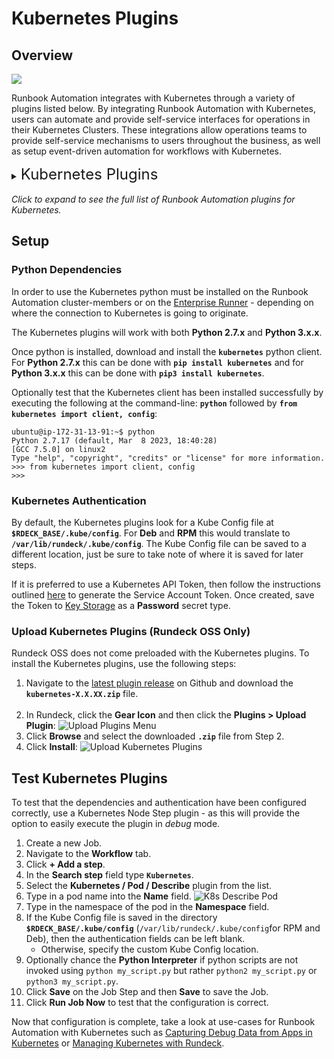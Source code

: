 # Kubernetes Plugins

## Overview

![](/assets/img/kubernetes-icon.png)

Runbook Automation integrates with Kubernetes through a variety of plugins listed below.
By integrating Runbook Automation with Kubernetes, users can automate and provide self-service interfaces for operations in their Kubernetes Clusters.
These integrations allow operations teams to provide self-service mechanisms to users throughout the business, as well as setup event-driven automation for workflows with Kubernetes.

<details><summary> <font size="5">Kubernetes Plugins</font>
</summary>

|Plugin Name| Plugin Type| Description|
|:---------------------------------------------------------|:---------------------------------------------------------:|:---------------------------------------------------------|
|[**Create Deployment**](/manual/node-steps/kubernetes-deployment-plugins.md#kubernetes-deployment-create)|Node Step|Create a new deployment.|
|[**Delete Deployment**](/manual/node-steps/kubernetes-deployment-plugins.md#kubernetes-deployment-delete)|Node Step|Delete an existing deployment.|
|[**Deployment Status**](/manual/node-steps/kubernetes-deployment-plugins.md#kubernetes-deployment-status)|Node Step|Get the status of an existing deployment.|
|[**Update Deployment**](/manual/node-steps/kubernetes-deployment-plugins.md#kubernetes-deployment-update)|Node Step|Update an existing deployment.|
|[**Waitfor Deployment**](/manual/node-steps/kubernetes-deployment-plugins.md#kubernetes-deployment-waitfor)|Node Step|Pause workflow until deployment is complete.|
|[**Create Job**](/manual/node-steps/kubernetes-job-plugins.md#kubernetes-job-create)|Node Step|Create a new Kubernetes job.|
|[**Delete Job**](/manual/node-steps/kubernetes-job-plugins.md#kubernetes-job-delete)|Node Step|Delete an existing Kubernetes job.|
|[**Re-run Job**](/manual/node-steps/kubernetes-job-plugins.md#kubernetes-job-re-run)|Node Step|Re-runs an existing Kubernetes job.|
|[**Waitfor Job**](/manual/node-steps/kubernetes-job-plugins.md#kubernetes-job-waitfor)|Node Step|Pause workflow until Kubernetes job is complete.|
|[**Create Service**](/manual/node-steps/kubernetes-service-plugins.md#kubernetes-service-create)|Node Step|Create a new Kubernetes service.|
|[**Update Service**](/manual/node-steps/kubernetes-service-plugins.md#kubernetes-service-update)|Node Step|Update an existing Kubernetes service.|
|[**Delete Service**](/manual/node-steps/kubernetes-service-plugins.md#kubernetes-service-delete)|Node Step|Delete an existing Kubernetes service.|
|[**Pods Node Source**](/manual/projects/resource-model-sources/kubernetes.md)|Resource Model|Populates node inventory with Kubernetes pods.|
|[**Create Pod**](/manual/node-steps/kubernetes-pod-plugins.md#kubernetes-pod-create)|Node Step|Create a new Kubernetes pod.|
|[**Delete Pod**](/manual/node-steps/kubernetes-pod-plugins.md#kubernetes-pod-delete)|Node Step|Delete an existing Kubernetes pod.|
|[**Describe Pod**](/manual/node-steps/kubernetes-pod-plugins.md#kubernetes-pod-describe)|Node Step|Describe a running Kubernetes pod.|
|[**Execute Command**](/manual/node-steps/kubernetes-pod-plugins.md#kubernetes-pod-execute-command)|Node Step|Execute a command inside a container in a running pod.|
|[**Execute Script**](/manual/node-steps/kubernetes-pod-plugins.md#kubernetes-pod-execute-script)|Node Step|Execute a script inside a container in a running pod.|
|[**Pod Logs**](/manual/node-steps/kubernetes-pod-plugins.md#kubernetes-pod-logs)|Node Step|View the logs of a running pod.|
|[**Waitfor Pod**](/manual/node-steps/kubernetes-pod-plugins.md#kubernetes-pod-waitfor)|Node Step|Pause workflow until pod is in "ready" state.|
|[**Debug Pod**](/manual/node-steps/kubernetes-debug-plugins.md#kubernetes-debug-ephemeral-container)|Node Step|Debug a running container inside an existing pod using an ephemeral container.|
|[**Waitfor StatefulSet**](/manual/node-steps/kubernetes-statefulset-plugins.md#kubernetes-statefulset-waitfor)|Node Step|Pause workflow until StatefulSet has been successfully deployed.|

</details>
<br>
<em>Click to expand to see the full list of Runbook Automation plugins for Kubernetes.</em>

## Setup

### Python Dependencies

In order to use the Kubernetes python must be installed on the Runbook Automation cluster-members or on the [Enterprise Runner](/administration/runner/runner-intro) - depending on where the
connection to Kubernetes is going to originate.  

The Kubernetes plugins will work with both **Python 2.7.x** and **Python 3.x.x**.

Once python is installed, download and install the **`kubernetes`** python client.  For **Python 2.7.x** this can be done with **`pip install kubernetes`** and for **Python 3.x.x** this can be
done with **`pip3 install kubernetes`**.

Optionally test that the Kubernetes client has been installed successfully by executing the following at the command-line: **`python`** followed by **`from kubernetes import client, config`**:

```
ubuntu@ip-172-31-13-91:~$ python
Python 2.7.17 (default, Mar  8 2023, 18:40:28) 
[GCC 7.5.0] on linux2
Type "help", "copyright", "credits" or "license" for more information.
>>> from kubernetes import client, config
>>>
```

### Kubernetes Authentication

By default, the Kubernetes plugins look for a Kube Config file at **`$RDECK_BASE/.kube/config`**.  For **Deb** and **RPM** this would translate to **`/var/lib/rundeck/.kube/config`**.
The Kube Config file can be saved to a different location, just be sure to take note of where it is saved for later steps.

If it is preferred to use a Kubernetes API Token, then follow the instructions outlined [here](https://www.cncf.io/blog/2020/07/31/kubernetes-rbac-101-authentication/) to generate the Service Account Token.
Once created, save the Token to [Key Storage](/manual/system-configs.md#key-storage) as a **Password** secret type.

### Upload Kubernetes Plugins (Rundeck OSS Only)

Rundeck OSS does not come preloaded with the Kubernetes plugins. To install the Kubernetes plugins, use the following steps:

1. Navigate to the [latest plugin release](https://github.com/rundeck-plugins/kubernetes/releases/latest) on Github and download the **`kubernetes-X.X.XX.zip`** file.<br><br>
2. In Rundeck, click the **Gear Icon** and then click the **Plugins > Upload Plugin**:
   ![Upload Plugins Menu](/assets/img/upload-plugins-menu.png)
3. Click **Browse** and select the downloaded **`.zip`** file from Step 2.
4. Click **Install**:
   ![Upload Kubernetes Plugins](/assets/img/upload-k8s-plugins.png)

## Test Kubernetes Plugins

To test that the dependencies and authentication have been configured correctly, use a Kubernetes Node Step plugin - as this will provide the option to easily
execute the plugin in _debug_ mode.

1. Create a new Job.
2. Navigate to the **Workflow** tab.
3. Click **+ Add a step**.
4. In the **Search step** field type **`Kubernetes`**.
5. Select the **Kubernetes / Pod / Describe** plugin from the list.
6. Type in a pod name into the **Name** field.
![K8s Describe Pod](/assets/img/k8s-describe-pod.png)
7. Type in the namespace of the pod in the **Namespace** field.
8. If the Kube Config file is saved in the directory **`$RDECK_BASE/.kube/config`** (`/var/lib/rundeck/.kube/config`for RPM and Deb), then the authentication fields can be left blank.
   * Otherwise, specify the custom Kube Config location.
9. Optionally chance the **Python Interpreter** if python scripts are not invoked using `python my_script.py` but rather `python2 my_script.py` or `python3 my_script.py`.
10. Click **Save** on the Job Step and then **Save** to save the Job.
11. Click **Run Job Now** to test that the configuration is correct.

Now that configuration is complete, take a look at use-cases for Runbook Automation with Kubernetes such as 
[Capturing Debug Data from Apps in Kubernetes](/learning/solutions/automated-diagnostics/examples/k8s-app-debug-capture) 
or [Managing Kubernetes with Rundeck](/learning/howto/how2kube.md#managing-kubernetes-with-rundeck).







